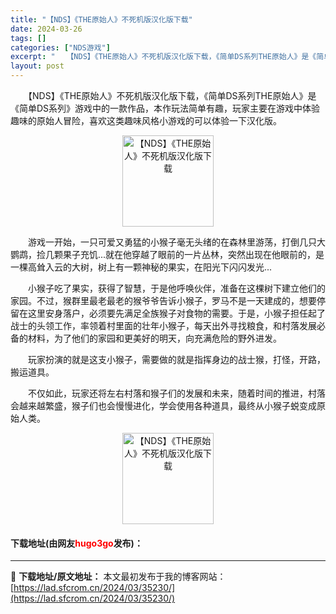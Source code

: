 ```yaml
---
title: "【NDS】《THE原始人》不死机版汉化版下载"
date: 2024-03-26
tags: []
categories: ["NDS游戏"]
excerpt: "　　【NDS】《THE原始人》不死机版汉化版下载，《简单DS系列THE原始人》是《简单DS系列》游戏中的一款作品，本作玩法简单有趣，玩家主要在游戏中体验趣味的原始人冒险，喜欢这类趣味风格小游戏的可以体验一下汉化版。 　　游戏一开始，一只可爱又勇猛的小猴子毫无头绪的在森林里游荡，打倒几只大鹦鹉，捡几颗&hellip;"
layout: post
---
```


 <p>　　【NDS】《THE原始人》不死机版汉化版下载，《简单DS系列THE原始人》是《简单DS系列》游戏中的一款作品，本作玩法简单有趣，玩家主要在游戏中体验趣味的原始人冒险，喜欢这类趣味风格小游戏的可以体验一下汉化版。</p> <p align="center"><img align="" border="0" src="https://lad.sfcrom.cn/wp-content/uploads/2024/03/20240326_66022b40db6d8.png" width="146" alt="【NDS】《THE原始人》不死机版汉化版下载" /></p> <p>　　游戏一开始，一只可爱又勇猛的小猴子毫无头绪的在森林里游荡，打倒几只大鹦鹉，捡几颗果子充饥...就在他穿越了眼前的一片丛林，突然出现在他眼前的，是一棵高耸入云的大树，树上有一颗神秘的果实，在阳光下闪闪发光...</p> <p>　　小猴子吃了果实，获得了智慧，于是他呼唤伙伴，准备在这棵树下建立他们的家园。不过，猴群里最老最老的猴爷爷告诉小猴子，罗马不是一天建成的，想要停留在这里安身落户，必须要先满足全族猴子对食物的需要。于是，小猴子担任起了战士的头领工作，率领着村里面的壮年小猴子，每天出外寻找粮食，和村落发展必备的材料，为了他们的家园和更美好的明天，向充满危险的野外进发。</p> <p>　　玩家扮演的就是这支小猴子，需要做的就是指挥身边的战士猴，打怪，开路，搬运道具。</p> <p>　　不仅如此，玩家还将左右村落和猴子们的发展和未来，随着时间的推进，村落会越来越繁盛，猴子们也会慢慢进化，学会使用各种道具，最终从小猴子蜕变成原始人类。</p> <p align="center"><img align="" border="0" src="https://lad.sfcrom.cn/wp-content/uploads/2024/03/20240326_66022b4158b0c.png" width="146" alt="【NDS】《THE原始人》不死机版汉化版下载" /></p> <p><h4>下载地址(由网友<font color="red">hugo3go</font>发布)：</h4></p> 

---
📖 **下载地址/原文地址：** 本文最初发布于我的博客网站：[https://lad.sfcrom.cn/2024/03/35230/](https://lad.sfcrom.cn/2024/03/35230/)
